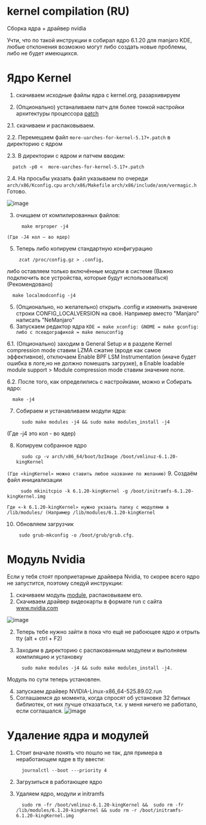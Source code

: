 # kernel compilation (RU)
Сборка ядра + драйвер nvidia

Учти, что по такой инструкции я собирал ядро 6.1.20 для manjaro KDE, 
любые отклонения возможно могут либо создать новые проблемы, либо не будет имеющихся.
# Ядро Kernel

1. скачиваем исходные файлы ядра с kernel.org, разархивируем 

2. (Опционально) устаналиваем патч для более тонкой настройки архитектуры процессора [patch](https://github.com/graysky2/kernel_compiler_patch.git)

2.1. скачиваем и распаковываем. 

2.2. Перемещаем файл ``more-uarches-for-kernel-5.17+.patch`` в директорию с ядром

2.3. В директории с ядром и патчем вводим: 

      patch -p0 <  more-uarches-for-kernel-5.17+.patch

2.4. На просьбы указать файл указываем по очереди ``arch/x86/Kconfig.cpu`` ``arch/x86/Makefile`` ``arch/x86/include/asm/vermagic.h`` 
Готово.

![image](https://user-images.githubusercontent.com/40124505/226691623-73590f95-f6a1-481f-876d-4b6aa8d0df54.png)


3. очищаем от компилированных файлов:

         make mrproper -j4  
         
``(Где -J4 кол — во ядер)``

5. Теперь либо копируем стандартную конфигурацию 

        zcat /proc/config.gz > .config, 
 
 либо оставляем только включённые модули в системе (Важно подключить все устройства, которые будут использоваться) (Рекомендовано)  

      make localmodconfig -j4 

5. (Опционально, но желательно) открыть .config и изменить значение строки CONFIG_LOCALVERSION на своё. Например вместо "Manjaro" написать "NeManjaro"
6. Запускаем редактор ядра ``KDE = make xconfig: GNOME = make gconfig: либо с псевдографикой = make menuconfig``

6.1. (Опционально) заходим в General Setup и в разделе Kernel compression mode ставим LZMA сжатие (вроде как самое эффективное), отключаем Enable BPF LSM Instrumentation (иначе будет ошибка в логе,но не должно помешать загрузке), в Enable loadable module support > Module compression mode ставим значение none.

6.2. После того, как определились с настройками, можно и Собирать ядро:

      make -j4

7. Собираем и устанавливаем модули ядра:
   
         sudo make modules -j4 && sudo make modules_install -j4 
   
(Где -j4 это кол - во ядер)

8. Копируем собранное ядро 

         sudo cp -v arch/x86_64/boot/bzImage /boot/vmlinuz-6.1.20-kingKernel 

``(Где «kingKernel» можно ставить любое название по желанию)``
9. Создаём файл инициализации 

         sudo mkinitcpio -k 6.1.20-kingKernel -g /boot/initramfs-6.1.20-kingKernel.img

`Где «-k 6.1.20-kingKernel» нужно укзаать папку с модулями в /lib/modules/ (Например /lib/modules/6.1.20-kingKernel`

10. Обновляем загрузчик 

         sudo grub-mkconfig -o /boot/grub/grub.cfg.

# Модуль Nvidia
Если у тебя стоят проприетарные драйвера Nvidia, то скорее всего ядро не запустится, поэтому следуй инструкции:
1. скачиваем модуль [module](https://github.com/NVIDIA/open-gpu-kernel-modules), распаковываем его.
2. Скачиваем драйвер видеокарты в формате run с сайта www.nvidia.com

![image](https://user-images.githubusercontent.com/40124505/226967992-713b23a8-5c52-407e-b562-786f0ad41ace.png)


2. Теперь тебе нужно зайти в пока что ещё не рабоющее ядро и отрыть tty (alt + ctrl + F2)
3. Заходим в директорию с распакованным модулем и выполняем компиляцию и установку

         sudo make modules -j4 && sudo make modules_install -j4. 

Модуль по сути теперь установлен.

4. запускаем драйвер NVIDIA-Linux-x86_64-525.89.02.run
5. Соглашаемся до момента, когда спросят об установке 32 битных библиотек, от них лучше отказаться, т.к. у меня ничего не работало, если соглашался.
![image](https://user-images.githubusercontent.com/40124505/226992768-2c3dbc09-aad6-452a-850d-98eff093db40.png)

# Удаление ядра и модулей

1. Стоит вначале понять что пошло не так, для примера в неработающем ядре в tty ввести:  

         journalctl --boot ---priority 4

2. Загрузиться в работающее ядро
3. Удаляем ядро, модули и initramfs
 
         sudo rm -fr /boot/vmlinuz-6.1.20-kingKernel &&  sudo rm -fr /lib/modules/6.1.20-kingKernel && sudo rm -r /boot/initramfs-6.1.20-kingKernel.img 
        
    






